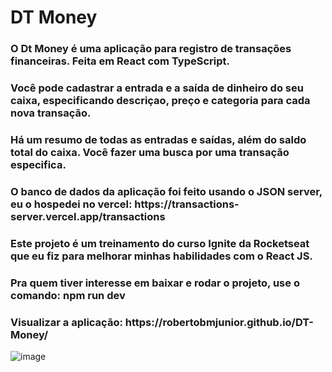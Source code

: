 <h1>DT Money</h1>
<h3> O Dt Money é uma aplicação para registro de transações financeiras. Feita em React com TypeScript. </h3>
<h3> Você pode cadastrar a entrada e a saída de dinheiro do seu caixa, especificando descriçao, preço e categoria para cada nova transação. </h3>
<h3> Há um resumo de todas as entradas e saídas, além do saldo total do caixa. Você fazer uma busca por uma transação especifica. </h3>
<h3> O banco de dados da aplicação foi feito usando o JSON server, eu o hospedei no vercel: https://transactions-server.vercel.app/transactions </h3>
<h3> Este projeto é um treinamento do curso Ignite da Rocketseat que eu fiz para melhorar minhas habilidades com o React JS. </h3>
<h3> Pra quem tiver interesse em baixar e rodar o projeto, use o comando: npm run dev </h3>
<h3> Visualizar a aplicação: https://robertobmjunior.github.io/DT-Money/</h3>

![image](https://user-images.githubusercontent.com/121899636/229690879-4f1be64b-a143-4b3d-a3e8-330f436e572d.png)
